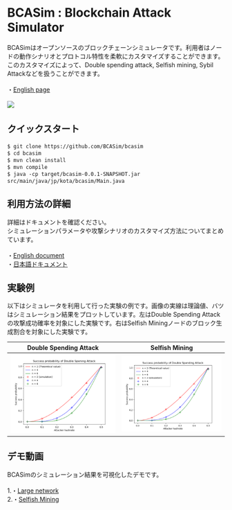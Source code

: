 
# BCASim : Blockchain Attack Simulator 

 BCASimはオープンソースのブロックチェーンシミュレータです。利用者はノードの動作シナリオとプロトコル特性を柔軟にカスタマイズすることができます。このカスタマイズによって、Double spending attack, Selfish mining, Sybil Attackなどを扱うことができます。
 <br>
 <br>
・[English page](https://github.com/BCASim/BCASim/)
<br>
<br>
![](https://github.com/BCASim/BCASim/blob/main/pic/sample.gif)
<br>

## クイックスタート
```
$ git clone https://github.com/BCASim/bcasim
$ cd bcasim
$ mvn clean install
$ mvn compile
$ java -cp target/bcasim-0.0.1-SNAPSHOT.jar src/main/java/jp/kota/bcasim/Main.java
```

## 利用方法の詳細

詳細はドキュメントを確認ください。
<br>
シミュレーションパラメータや攻撃シナリオのカスタマイズ方法についてまとめています。
<br>
<br>
・[English document](https://github.com/BCASim/BCASim/blob/main/docs/english/doc.md)
 <br>
・[日本語ドキュメント](https://github.com/BCASim/BCASim/blob/main/docs/japanese/doc.md)



## 実験例
以下はシミュレータを利用して行った実験の例です。画像の実線は理論値、バツはシミュレーション結果をプロットしています。左はDouble Spending Attackの攻撃成功確率を対象にした実験です。右はSelfish Miningノードのブロック生成割合を対象にした実験です。

|Double Spending Attack|Selfish Mining|
|---|---|
|![](https://github.com/BCASim/BCASim/blob/main/pic/plot1.png)|![](https://github.com/BCASim/BCASim/blob/main/pic/plot2.png)|

## デモ動画
BCASimのシミュレーション結果を可視化したデモです。
<br>
<br>
1.・[Large network](https://github.com/BCASim/BCASim/blob/main/demo/LargeNetwork.md)
<br>
2.・[Selfish Mining](https://github.com/BCASim/BCASim/blob/main/demo/SelfishMining.md)

